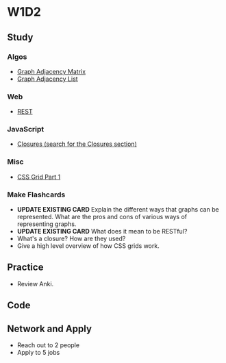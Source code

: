 # W1D2

## Study

### Algos

- [Graph Adjacency Matrix](https://www.youtube.com/watch?v=9C2cpQZVRBA&index=41&list=PL2_aWCzGMAwI3W_JlcBbtYTwiQSsOTa6P)
- [Graph Adjacency List](https://www.youtube.com/watch?v=k1wraWzqtvQ&index=42&list=PL2_aWCzGMAwI3W_JlcBbtYTwiQSsOTa6P)

### Web

- [REST](https://codewords.recurse.com/issues/five/what-restful-actually-means)

### JavaScript

- [Closures (search for the Closures section)](https://medium.freecodecamp.org/the-definitive-javascript-handbook-for-a-developer-interview-44ffc6aeb54e)


### Misc

- [CSS Grid Part 1](https://www.youtube.com/watch?v=7kVeCqQCxlk)

### Make Flashcards

- **UPDATE EXISTING CARD** Explain the different ways that graphs can be represented. What are the pros and cons of various ways of representing graphs.
- **UPDATE EXISTING CARD** What does it mean to be RESTful?
- What's a closure? How are they used?
- Give a high level overview of how CSS grids work.

## Practice

- Review Anki.

## Code

## Network and Apply

- Reach out to 2 people
- Apply to 5 jobs